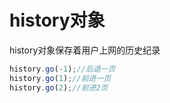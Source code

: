 # history对象

history对象保存着用户上网的历史纪录

```javascript
history.go(-1);//后退一页
history.go(1);//前进一页
history.go(2);//前进2页
```


